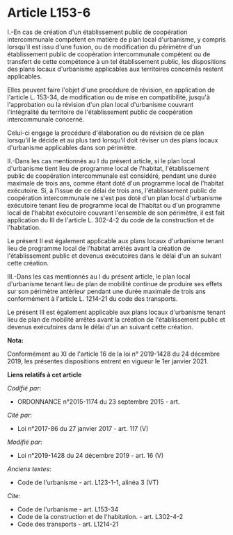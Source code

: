 # Article L153-6

I.-En cas de création d'un établissement public de coopération intercommunale compétent en matière de plan local d'urbanisme,
y compris lorsqu'il est issu d'une fusion, ou de modification du périmètre d'un établissement public de coopération
intercommunale compétent ou de transfert de cette compétence à un tel établissement public, les dispositions des plans locaux
d'urbanisme applicables aux territoires concernés restent applicables. 

Elles peuvent faire l'objet d'une procédure de révision, en application de l'article L. 153-34, de modification ou de mise en
compatibilité, jusqu'à l'approbation ou la révision d'un plan local d'urbanisme couvrant l'intégralité du territoire de
l'établissement public de coopération intercommunale concerné. 

Celui-ci engage la procédure d'élaboration ou de révision de ce plan lorsqu'il le décide et au plus tard lorsqu'il doit
réviser un des plans locaux d'urbanisme applicables dans son périmètre. 

II.-Dans les cas mentionnés au I du présent article, si le plan local d'urbanisme tient lieu de programme local de l'habitat,
l'établissement public de coopération intercommunale est considéré, pendant une durée maximale de trois ans, comme étant doté
d'un programme local de l'habitat exécutoire. Si, à l'issue de ce délai de trois ans, l'établissement public de coopération
intercommunale ne s'est pas doté d'un plan local d'urbanisme exécutoire tenant lieu de programme local de l'habitat ou d'un
programme local de l'habitat exécutoire couvrant l'ensemble de son périmètre, il est fait application du III de l'article L.
302-4-2 du code de la construction et de l'habitation. 

Le présent II est également applicable aux plans locaux d'urbanisme tenant lieu de programme local de l'habitat arrêtés avant
la création de l'établissement public et devenus exécutoires dans le délai d'un an suivant cette création. 

III.-Dans les cas mentionnés au I du présent article, le plan local d'urbanisme tenant lieu de   plan de mobilité continue de
produire ses effets sur son périmètre antérieur pendant une durée maximale de trois ans conformément à l'article L. 1214-21
du code des transports. 

Le présent III est également applicable aux plans locaux d'urbanisme tenant lieu de   plan de mobilité arrêtés avant la
création de l'établissement public et devenus exécutoires dans le délai d'un an suivant cette création.

**Nota:**

Conformément au XI de l'article 16 de la loi n° 2019-1428 du 24 décembre 2019, les présentes dispositions entrent en vigueur
le 1er janvier 2021.

**Liens relatifs à cet article**

_Codifié par_:

  - ORDONNANCE n°2015-1174 du 23 septembre 2015 - art.

_Cité par_:

  - Loi n°2017-86 du 27 janvier 2017 - art. 117 (V)

_Modifié par_:

  - Loi n°2019-1428 du 24 décembre 2019 - art. 16 (V)

_Anciens textes_:

  - Code de l'urbanisme - art. L123-1-1, alinéa 3  (VT)

_Cite_:

  - Code de l'urbanisme - art. L153-34
  - Code de la construction et de l'habitation. - art. L302-4-2
  - Code des transports - art. L1214-21
